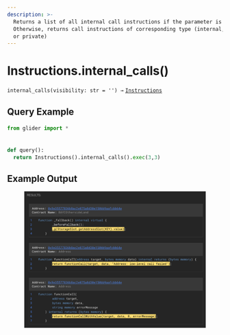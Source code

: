 ```yaml
---
description: >-
  Returns a list of all internal call instructions if the parameter is skipped.
  Otherwise, returns call instructions of corresponding type (internal, public
  or private)
---
```


# Instructions.internal\_calls()

`internal_calls(visibility: str = '') →` [`Instructions`](./)

## Query Example

```python
from glider import *


def query():
  return Instructions().internal_calls().exec(3,3)
```

## Example Output

<figure><img src="../../.gitbook/assets/image (254).png" alt=""><figcaption></figcaption></figure>
